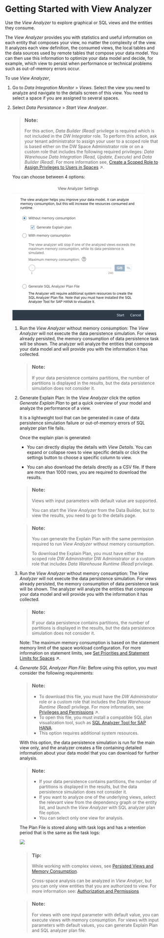 <!-- loioe0aeddba00b14be29b5e49b47001d43b -->

# Getting Started with View Analyzer

Use the *View Analyzer* to explore graphical or SQL views and the entities they consume.

The *View Analyzer* provides you with statistics and useful information on each entity that composes your view, no matter the complexity of the view. It analyzes each view definition, the consumed views, the local tables and the data sources used by remote tables that compose your data model. You can then use this information to optimize your data model and decide, for example, which view to persist when performance or technical problems such as out-of-memory errors occur.

To use *View Analyzer*,

1.  Go to *Data Integration Monitor* \> *Views*. Select the view you need to analyze and navigate to the details screen of this view. You need to select a space if you are assigned to several spaces.

2.  Select *Data Persistance* \> *Start View Analyzer*.

    > ### Note:  
    > For this action, *Data Builder \(Read\)* privilege is required which is not included in the *DW Integrator* role. To perform this action, ask your tenant administrator to assign your user to a scoped role that is based either on the DW Space Administrator role or on a custom role that includes the following required privileges: *Data Warehouse Data Integration \(Read, Update, Execute\)* and *Data Builder \(Read\)*. For more information see, [Create a Scoped Role to Assign Privileges to Users in Spaces](https://help.sap.com/viewer/935116dd7c324355803d4b85809cec97/DEV_CURRENT/en-US/b5c4e0b6c462414783ebbfc053815521.html "A scoped role inherits a set of scoped privileges from a standard or custom role and grants these privileges to users for use in the assigned spaces.") :arrow_upper_right:.

    You can choose between 4 options:

    ![](images/View_Analyzer_explain_plan_resized_83a8b3a.png)

    1.  Run the *View Analyzer* without memory consumption: The *View Analyzer* will not execute the data persistence simulation. For views already persisted, the memory consumption of data persistence task will be shown. The analyzer will analyze the entities that compose your data model and will provide you with the information it has collected.

        > ### Note:  
        > If your data persistence contains partitions, the number of partitions is displayed in the results, but the data persistence simulation does not consider it.

    2.  Generate Explain Plan: In the *View Analyzer* click the option *Generate Explain Plan* to get a quick overview of your model and analyze the performance of a view.

        It is a lightweight tool that can be generated in case of data persistence simulation failure or out-of-memory errors of SQL analyzer plan file fails. 

        Once the explain plan is generated:

        -   You can directly display the details with *View Details*. You can expand or collapse rows to view specific details or click the settings button to choose a specific column to view.

        -   You can also download the details directly as a CSV file. If there are more than 1000 rows, you are required to download the results.


        > ### Note:  
        > Views with input parameters with default value are supported. 
        > 
        > You can start the *View Analyzer* from the Data Builder, but to view the results, you need to go to the details page. 

        > ### Note:  
        > You can generate the Explain Plan with the same permission required to run *View Analyzer* without memory consumption.
        > 
        > To download the Explain Plan, you must have either the scoped role *DW Administrator* DW Administrator or a custom role that includes *Data Warehouse Runtime \(Read\)* privilege.

    3.  Run the *View Analyzer* without memory consumption: The *View Analyzer* will not execute the data persistence simulation. For views already persisted, the memory consumption of data persistence task will be shown. The analyzer will analyze the entities that compose your data model and will provide you with the information it has collected.

        > ### Note:  
        > If your data persistence contains partitions, the number of partitions is displayed in the results, but the data persistence simulation does not consider it.

        Note: The maximum memory consumption is based on the statement memory limit of the space workload configuration. For more information on statement limits, see [Set Priorities and Statement Limits for Spaces](https://help.sap.com/viewer/935116dd7c324355803d4b85809cec97/DEV_CURRENT/en-US/d66ac1efb5054068a104c4559b72d272.html "Prioritize between spaces for resource consumption and set limits to the amount of memory and threads that a space can consume when processing statements.") :arrow_upper_right:.

    4.  *Generate SQL Analyzer Plan File*: Before using this option, you must consider the following requirements:

        > ### Note:  
        > -   To download this file, you must have the *DW Administrator* role or a custom role that includes the *Data Warehouse Runtime \(Read\)* privilege. For more information, see [Privileges and Permissions](https://help.sap.com/viewer/935116dd7c324355803d4b85809cec97/DEV_CURRENT/en-US/d7350c6823a14733a7a5727bad8371aa.html "A privilege represents a task or an area in SAP Datasphere and can be assigned to a specific role. The actions that can be performed in the area are determined by the permissions assigned to a privilege.") :arrow_upper_right:.
        > -   To open this file, you must install a compatible SQL plan visualization tool, such as [SQL Analyzer Tool for SAP HANA](https://help.sap.com/docs/hana-cloud-database/sap-hana-cloud-sap-hana-database-administration-guide/sql-analyzer?state=DRAFT&version=2024_2_QRC).
        > -   This option requires additional system resources.

        With this option, the data persistence simulation is run for the main view only, and the analyzer creates a file containing detailed information about your data model that you can download for further analysis.

        > ### Note:  
        > -   If your data persistence contains partitions, the number of partitions is displayed in the results, but the data persistence simulation does not consider it.
        > -   If you want to analyze one of the underlying views, select the relevant view from the dependency graph or the entity list, and launch the *View Analyzer* with SQL analyzer plan file option.
        > -   You can select only one view for analysis.

        The Plan File is stored along with task logs and has a retention period that is the same as the task logs:

        ![](images/PlanViz_595c8da.jpg)

        > ### Tip:  
        > While working with complex views, see [Persisted Views and Memory Consumption](persisted-views-and-memory-consumption-e3d0495.md).
        > 
        > Cross-space analysis can be analyzed in *View Analyer*, but you can only view entities that you are authorized to view. For more information see: [Authorization and Permissions](authorization-and-permissions-e5f9e81.md)

        > ### Note:  
        > For views with one input parameter with default value, you can execute views with memory consumption. For views with input parameters with default values, you can generate Explain Plan and SQL analyzer plan file.



